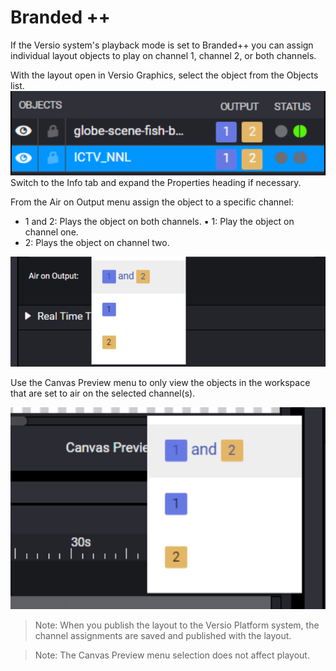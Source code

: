 <!--
Title : 2100987628_csl_branded++_explanation

- Created : 2022-01-04 11:20
- Updated :
- Author : James Rivers
- Written against (version):
- Sources :
- Author Notes :
- Tags : [!versio_graphics_moc](../../!versio_graphics_moc.md)
-->

# Branded ++
If the Versio system's playback mode is set to Branded++ you can assign individual layout objects to play on channel 1, channel 2, or both channels.

With the layout open in Versio Graphics, select the object from the Objects list.
![](attachments/Pasted%20image%2020220104112119.png)
Switch to the Info tab and expand the Properties heading if necessary.

From the Air on Output menu assign the object to a specific channel:
- 1 and 2: Plays the object on both channels. ▪ 1: Play the object on channel one.
- 2: Plays the object on channel two.

![](attachments/Pasted%20image%2020220104112156.png)

Use the Canvas Preview menu to only view the objects in the workspace that are set to air on the selected channel(s).

![](attachments/Pasted%20image%2020220104112234.png)

> Note: When you publish the layout to the Versio Platform system, the channel assignments are saved and published with the layout.


> Note: The Canvas Preview menu selection does not affect playout.